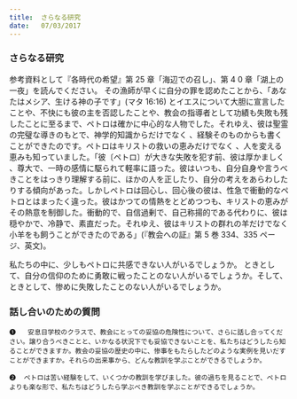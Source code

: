 ```yaml
---
title:  さらなる研究
date:   07/03/2017
---
```


### さらなる研究

 参考資料として『各時代の希望』第 25 章「海辺での召し」、第 4 0 章「湖上の一夜」を読んでください。 その漁師が早くに自分の罪を認めたことから、「あなたはメシア、生ける神の子です」(マタ 16:16) とイエスについて大胆に宣言したことや、不快にも彼の主を否認したことや、教会の指導者として功績も失敗も残したことに至るまで、ペトロは確かに中心的な人物でした。それゆえ、彼は聖霊の完璧な導きのもとで、神学的知識からだけでなく 、経験そのものからも書くことができたのです。ペトロはキリストの救いの恵みだけでなく 、人を変える恵みも知っていました。「彼〔ペトロ〕が大きな失敗を犯す前、彼は厚かましく 、尊大で、一時の感情に駆られて軽率に語った。彼はいつも、自分自身や言うべきことをはっきり理解する前に、ほかの人を正したり、自分の考えをあらわしたりする傾向があった。しかしペトロは回心し、回心後の彼は、性急で衝動的なペトロとはまったく違った。彼はかつての情熱をとどめつつも、キリストの恵みがその熱意を制御した。衝動的で、自信過剰で、自己称揚的である代わりに、彼は穏やかで、冷静で、素直だった。それゆえ、彼はキリストの群れの羊だけでなく 小羊をも飼うことができたのである」(『教会への証』第 5 巻 334、335 ページ、英文)。

 私たちの中に、少しもペトロに共感できない人がいるでしょうか。 ときとして、自分の信仰のために勇敢に戦ったことのない人がいるでしょうか。そして、 ときとして、惨めに失敗したことのない人がいるでしょうか。

### 話し合いのための質問

`❶	 安息日学校のクラスで、教会にとっての妥協の危険性について、さらに話し合ってください。譲り合うべきことと、いかなる状況下でも妥協できないことを、私たちはどうしたら知ることができますか。教会の妥協の歴史の中に、惨事をもたらしたどのような実例を見いだすことができますか。それらの出来事から、どんな教訓を学ぶことができるでしょうか。`

`❷	ペトロは苦い経験をして、いくつかの教訓を学びました。彼の過ちを見ることで、ペトロよりも楽な形で、私たちはどうしたら学ぶべき教訓を学ぶことができるでしょうか。`
